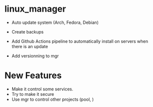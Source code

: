 # linux_manager

- Auto update system (Arch, Fedora, Debian)

- Create backups

- Add Github Actions pipeline to automatically install on servers when there is an update

- Add versionning to mgr

# New Features

- Make it control some services.
- Try to make it secure
- Use mgr to control other projects (pool, )

